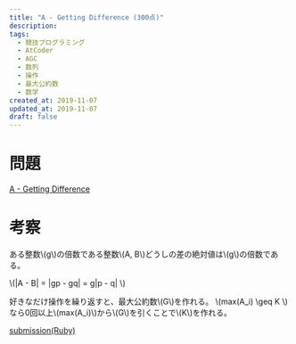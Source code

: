 ```yaml
---
title: "A - Getting Difference (300点)"
description:
tags:
  - 競技プログラミング
  - AtCoder
  - AGC
  - 数列
  - 操作
  - 最大公約数
  - 数学
created_at: 2019-11-07
updated_at: 2019-11-07
draft: false
---
```


# 問題
[A - Getting Difference](https://atcoder.jp/contests/agc018/tasks/agc018_a)

# 考察

ある整数\\(g\\)の倍数である整数\\(A, B\\)どうしの差の絶対値は\\(g\\)の倍数である。

\\(|A - B| = |gp - gq| = g|p - q| \\)

好きなだけ操作を繰り返すと、最大公約数\\(G\\)を作れる。
\\(max(A_i) \geq K \\)なら0回以上\\(max(A_i)\\)から\\(G\\)を引くことで\\(K\\)を作れる。

[submission(Ruby)](https://atcoder.jp/contests/agc018/submissions/8322393)